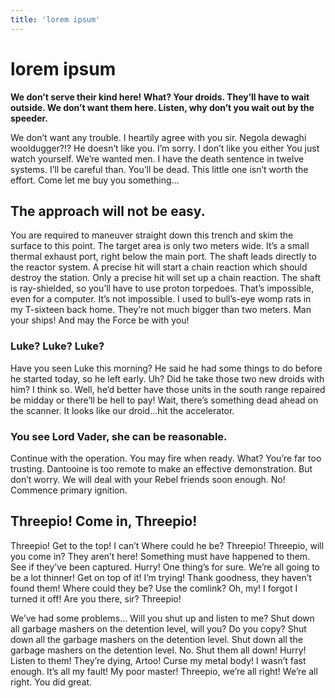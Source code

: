 ```yaml
---
title: 'lorem ipsum'
---
```


# lorem ipsum

**We don’t serve their kind here! What? Your droids. They’ll have to wait outside. We don’t want them here. Listen, why don’t you wait out by the speeder.**

We don’t want any trouble. I heartily agree with you sir. Negola dewaghi wooldugger?!? He doesn’t like you. I’m sorry. I don’t like you either You just watch yourself. We’re wanted men. I have the death sentence in twelve systems. I’ll be careful than. You’ll be dead. This little one isn’t worth the effort. Come let me buy you something…

## The approach will not be easy.

You are required to maneuver straight down this trench and skim the surface to this point. The target area is only two meters wide. It’s a small thermal exhaust port, right below the main port. The shaft leads directly to the reactor system. A precise hit will start a chain reaction which should destroy the station. Only a precise hit will set up a chain reaction. The shaft is ray-shielded, so you’ll have to use proton torpedoes. That’s impossible, even for a computer. It’s not impossible. I used to bull’s-eye womp rats in my T-sixteen back home. They’re not much bigger than two meters. Man your ships! And may the Force be with you!

### Luke? Luke? Luke?

Have you seen Luke this morning? He said he had some things to do before he started today, so he left early. Uh? Did he take those two new droids with him? I think so. Well, he’d better have those units in the south range repaired be midday or there’ll be hell to pay! Wait, there’s something dead ahead on the scanner. It looks like our droid…hit the accelerator.

### You see Lord Vader, she can be reasonable.

Continue with the operation. You may fire when ready. What? You’re far too trusting. Dantooine is too remote to make an effective demonstration. But don’t worry. We will deal with your Rebel friends soon enough. No! Commence primary ignition.

## Threepio! Come in, Threepio! 

Threepio! Get to the top! I can’t Where could he be? Threepio! Threepio, will you come in? They aren’t here! Something must have happened to them. See if they’ve been captured. Hurry! One thing’s for sure. We’re all going to be a lot thinner! Get on top of it! I’m trying! Thank goodness, they haven’t found them! Where could they be? Use the comlink? Oh, my! I forgot I turned it off! Are you there, sir? Threepio!

We’ve had some problems… Will you shut up and listen to me? Shut down all garbage mashers on the detention level, will you? Do you copy? Shut down all the garbage mashers on the detention level. Shut down all the garbage mashers on the detention level. No. Shut them all down! Hurry! Listen to them! They’re dying, Artoo! Curse my metal body! I wasn’t fast enough. It’s all my fault! My poor master! Threepio, we’re all right! We’re all right. You did great.